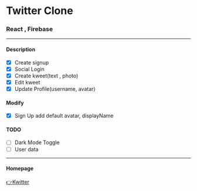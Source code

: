# Twitter Clone

### React , Firebase

---

#### Description

- [x] Create signup
- [x] Social Login
- [x] Create kweet(text , photo)
- [x] Edit kweet
- [x] Update Profile(username, avatar)

#### Modify

- [x] Sign Up add default avatar, displayName

#### TODO

- [ ] Dark Mode Toggle
- [ ] User data

---

#### Homepage

[👉Kwitter](https://leekyungho112.github.io/kwitter)
